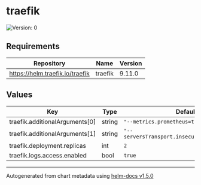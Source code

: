 # traefik

![Version: 0](https://img.shields.io/badge/Version-0-informational?style=flat-square)

## Requirements

| Repository | Name | Version |
|------------|------|---------|
| https://helm.traefik.io/traefik | traefik | 9.11.0 |

## Values

| Key | Type | Default | Description |
|-----|------|---------|-------------|
| traefik.additionalArguments[0] | string | `"--metrics.prometheus=true"` |  |
| traefik.additionalArguments[1] | string | `"--serversTransport.insecureSkipVerify=true"` |  |
| traefik.deployment.replicas | int | `2` |  |
| traefik.logs.access.enabled | bool | `true` |  |

----------------------------------------------
Autogenerated from chart metadata using [helm-docs v1.5.0](https://github.com/norwoodj/helm-docs/releases/v1.5.0)
